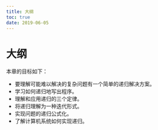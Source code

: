 ```yaml
---
title: 大纲
toc: true
date: 2019-06-05
---
```

# 大纲

本章的目标如下：

* 要理解可能难以解决的复杂问题有一个简单的递归解决方案。
* 学习如何递归地写出程序。
* 理解和应用递归的三个定律。
* 将递归理解为一种迭代形式。
* 实现问题的递归公式化。
* 了解计算机系统如何实现递归。
